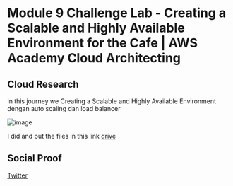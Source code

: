 # Module 9 Challenge Lab - Creating a Scalable and Highly Available Environment for the Cafe | AWS Academy Cloud Architecting 

## Cloud Research
in this journey we Creating a Scalable and Highly Available Environment dengan auto scaling dan load balancer

![image](https://github.com/tiaradwim1306/100daysofcloud/assets/120786669/1a96fc13-50d0-4b9b-ac6b-2d2146e7ad6e)


I did and put the files in this link [drive](https://docs.google.com/document/d/10KeuEw6XXxeVaUwzJ4Ite7ZlqpOL1GcuU7gHWWKVbP4/edit?usp=sharing)

## Social Proof

[Twitter](https://twitter.com/tiaradwim1306/status/1716323673274249361)
